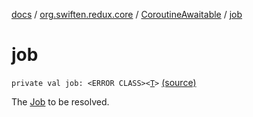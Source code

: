 [docs](../../index.md) / [org.swiften.redux.core](../index.md) / [CoroutineAwaitable](index.md) / [job](./job.md)

# job

`private val job: <ERROR CLASS><`[`T`](index.md#T)`>` [(source)](https://github.com/protoman92/KotlinRedux/tree/master/common\common-core\src\main\kotlin/org/swiften/redux/core/Awaitable.kt#L72)

The [Job](#) to be resolved.

